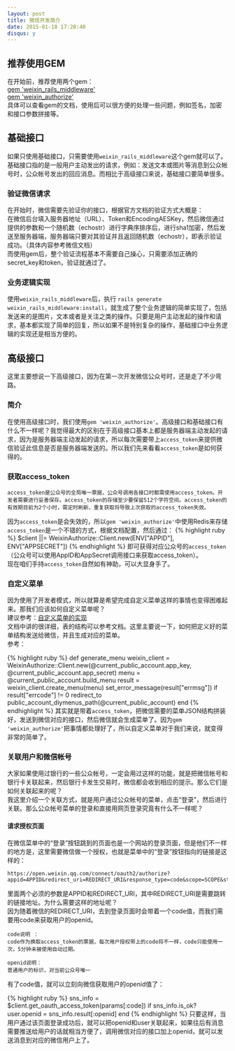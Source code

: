 ```yaml
---
layout: post
title: 微信开发简介
date: 2015-01-18 17:28:40
disqus: y
---
```


## 推荐使用GEM

在开始前，推荐使用两个gem：  
[gem 'weixin_rails_middleware'](https://github.com/lanrion/weixin_rails_middleware)    
[gem 'weixin_authorize'](https://github.com/lanrion/weixin_authorize)   
具体可以查看gem的文档，使用后可以很方便的处理一些问题，例如签名，加密和接口参数拼接等。  

## 基础接口
如果只使用基础接口，只需要使用`weixin_rails_middleware`这个gem就可以了。基础接口指的是一般用户主动发出的请求，例如：发送文本或图片等消息到公众帐号时，公众帐号发出的回应消息。而相比于高级接口来说，基础接口要简单很多。

### 验证微信请求
在开始时，微信需要先验证你的接口，根据官方文档的验证方式大概是：  
在微信后台填入服务器地址（URL）、Token和EncodingAESKey，然后微信通过提供的参数和一个随机数（echostr）进行字典序排序后，进行sha1加密，然后发送至服务器端，服务器端只要对其验证并且返回随机数（echostr），即表示验证成功。（具体内容参考微信文档）   
而使用gem后，整个验证流程基本不需要自己操心，只需要添加正确的secret_key和token，验证就通过了。

### 业务逻辑实现
使用`weixin_rails_middleware`后，执行 `rails generate weixin_rails_middleware:install`，就生成了整个业务逻辑的简单实现了，包括发送来的是图片，文本或者是关注之类的操作。只要是用户主动发起的操作和请求，基本都实现了简单的回复，所以如果不是特别复杂的操作，基础接口中业务逻辑的实现还是相当方便的。

## 高级接口
这里主要想说一下高级接口，因为在第一次开发微信公众号时，还是走了不少弯路。   

### 简介
在使用高级接口时，我们使用`gem 'weixin_authorize'`。高级接口和基础接口有什么不一样呢？我觉得最大的区别在于高级接口基本上都是服务器端主动发起的请求，因为是服务器端主动发起的请求，所以每次需要带上`access_token`来提供微信验证此信息是否是服务器端发送的。所以我们先来看看`access_token`是如何获得的。

### 获取access_token
```
access_token是公众号的全局唯一票据，公众号调用各接口时都需使用access_token。开发者需要进行妥善保存。access_token的存储至少要保留512个字符空间。access_token的有效期目前为2个小时，需定时刷新，重复获取将导致上次获取的access_token失效。
```
因为`access_token`是会失效的，所以`gem 'weixin_authorize'`中使用Redis来存储`access_token`是一个不错的方式，根据文档配置，然后通过：
{% highlight ruby %}
$client ||= WeixinAuthorize::Client.new(ENV["APPID"], ENV["APPSECRET"])
{% endhighlight %}
即可获得对应公众号的`access_token`（公众号可以使用AppID和AppSecret调用接口来获取access_token）。  
现在咱们手持`access_token`自然如有神助，可以大显身手了。

### 自定义菜单
因为使用了开发者模式，所以就算是希望完成自定义菜单这样的事情也变得困难起来。那我们应该如何自定义菜单呢？  
建议参考：[自定义菜单的实现](https://github.com/lanrion/weixin_rails_middleware/wiki/DIY-menu)    
文档中讲的很详细，表的结构可以参考文档。这里主要说一下，如何把定义好的菜单结构发送给微信，并且生成对应的菜单。  
参考：  

{% highlight ruby %}
def generate_menu
  weixin_client = WeixinAuthorize::Client.new(@current_public_account.app_key, @current_public_account.app_secret)
  menu   = @current_public_account.build_menu
  result = weixin_client.create_menu(menu)
  set_error_message(result["errmsg"]) if result["errcode"] != 0
  redirect_to public_account_diymenus_path(@current_public_account)
end
{% endhighlight %} 
其实就是带着`access_token`，把微信需要的菜单JSON结构拼装好，发送到微信对应的接口，然后微信就会生成菜单了。因为`gem 'weixin_authorize'`把事情都处理好了，所以自定义菜单对于我们来说，就变得非常的简单了。

### 关联用户和微信帐号
大家如果使用过银行的一些公众帐号，一定会用过这样的功能，就是把微信帐号和银行卡关联起来，然后银行卡发生交易时，微信都会收到相应的提示。那么它们是如何关联起来的呢？  
我这里介绍一个关联方式，就是用户通过公众帐号的菜单，点击“登录”，然后进行关联。那么公众帐号菜单的登录和直接用网页登录究竟有什么不一样呢？

#### 请求授权页面
在微信菜单中的“登录”按钮跳到的页面也是一个网站的登录页面，但是他们不一样的地方是，这里需要微信做一个授权，也就是菜单中的“登录”按钮指向的链接是这样的： 
 
```
https://open.weixin.qq.com/connect/oauth2/authorize?appid=APPID&redirect_uri=REDIRECT_URI&response_type=code&scope=SCOPE&state=STATE#wechat_redirect
```
里面两个必须的参数是APPID和REDIRECT_URI，其中REDIRECT_URI是需要跳转的链接地址。为什么需要这样的地址呢？   
因为随着微信的REDIRECT_URI，去到登录页面时会带着一个code值，而我们需要用code来获取用户的openid。

```
code说明 ：
code作为换取access_token的票据，每次用户授权带上的code将不一样，code只能使用一次，5分钟未被使用自动过期。

openid说明：
普通用户的标识，对当前公众号唯一
```
有了code值，就可以立刻向微信获取用户的openid值了：

{% highlight ruby %}
sns_info = $client.get_oauth_access_token(params[:code])
if sns_info.is_ok?
  user.openid = sns_info.result[:openid]
end
{% endhighlight %}
只要这样，当用户通过该页面登录成功后，就可以把openid和user关联起来，如果往后有消息需要推送给用户的话就相当方便了，调用微信对应的接口加上openid，就可以发送消息到对应的微信用户上了。  
